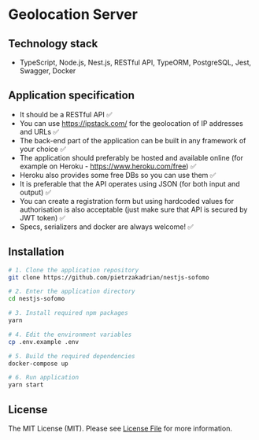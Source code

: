 # Geolocation Server

## Technology stack

- TypeScript, Node.js, Nest.js, RESTful API, TypeORM, PostgreSQL, Jest, Swagger, Docker

## Application specification

- It should be a RESTful API ✅
- You can use https://ipstack.com/ for the geolocation of IP addresses and URLs ✅
- The back-end part of the application can be built in any framework of your choice ✅
- The application should preferably be hosted and available online (for example on Heroku - https://www.heroku.com/free) ✅
- Heroku also provides some free DBs so you can use them ✅
- It is preferable that the API operates using JSON (for both input and output) ✅
- You can create a registration form but using hardcoded values for authorisation is also acceptable (just make sure that API is secured by JWT token) ✅
- Specs, serializers and docker are always welcome! ✅

## Installation

```bash
# 1. Clone the application repository
git clone https://github.com/pietrzakadrian/nestjs-sofomo

# 2. Enter the application directory
cd nestjs-sofomo

# 3. Install required npm packages
yarn

# 4. Edit the environment variables
cp .env.example .env

# 5. Build the required dependencies
docker-compose up

# 6. Run application
yarn start
```

## License

The MIT License (MIT). Please see [License File](LICENSE) for more information.
